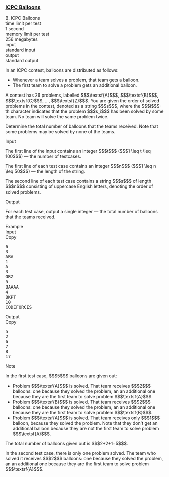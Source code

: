 <h3><a href="https://codeforces.com/contest/1703/problem/B" target="_blank" rel="noopener noreferrer">ICPC Balloons</a></h3>

<div class="header"><div class="title">B. ICPC Balloons</div><div class="time-limit"><div class="property-title">time limit per test</div>1 second</div><div class="memory-limit"><div class="property-title">memory limit per test</div>256 megabytes</div><div class="input-file input-standard"><div class="property-title">input</div>standard input</div><div class="output-file output-standard"><div class="property-title">output</div>standard output</div></div><div><p>In an ICPC contest, balloons are distributed as follows: </p><ul> <li> Whenever a team solves a problem, that team gets a balloon. </li><li> The first team to solve a problem gets an additional balloon. </li></ul> A contest has 26 problems, labelled $$$\textsf{A}$$$, $$$\textsf{B}$$$, $$$\textsf{C}$$$, ..., $$$\textsf{Z}$$$. You are given the order of solved problems in the contest, denoted as a string $$$s$$$, where the $$$i$$$-th character indicates that the problem $$$s_i$$$ has been solved by some team. No team will solve the same problem twice.<p>Determine the total number of balloons that the teams received. Note that some problems may be solved by none of the teams.</p></div><div class="input-specification"><div class="section-title">Input</div><p>The first line of the input contains an integer $$$t$$$ ($$$1 \leq t \leq 100$$$) — the number of testcases.</p><p>The first line of each test case contains an integer $$$n$$$ ($$$1 \leq n \leq 50$$$) — the length of the string.</p><p>The second line of each test case contains a string $$$s$$$ of length $$$n$$$ consisting of uppercase English letters, denoting the order of solved problems.</p></div><div class="output-specification"><div class="section-title">Output</div><p>For each test case, output a single integer — the total number of balloons that the teams received.</p></div><div class="sample-tests"><div class="section-title">Example</div><div class="sample-test"><div class="input"><div class="title">Input<div title="Copy" data-clipboard-target="#id005907171325237934" id="id0021422098574642068" class="input-output-copier">Copy</div></div><pre id="id005907171325237934"><div class="test-example-line test-example-line-even test-example-line-0">6</div><div class="test-example-line test-example-line-odd test-example-line-1">3</div><div class="test-example-line test-example-line-odd test-example-line-1">ABA</div><div class="test-example-line test-example-line-even test-example-line-2">1</div><div class="test-example-line test-example-line-even test-example-line-2">A</div><div class="test-example-line test-example-line-odd test-example-line-3">3</div><div class="test-example-line test-example-line-odd test-example-line-3">ORZ</div><div class="test-example-line test-example-line-even test-example-line-4">5</div><div class="test-example-line test-example-line-even test-example-line-4">BAAAA</div><div class="test-example-line test-example-line-odd test-example-line-5">4</div><div class="test-example-line test-example-line-odd test-example-line-5">BKPT</div><div class="test-example-line test-example-line-even test-example-line-6">10</div><div class="test-example-line test-example-line-even test-example-line-6">CODEFORCES</div></pre></div><div class="output"><div class="title">Output<div title="Copy" data-clipboard-target="#id00497918232623889" id="id004571552559077269" class="input-output-copier">Copy</div></div><pre id="id00497918232623889">5
2
6
7
8
17
</pre></div></div></div><div class="note"><div class="section-title">Note</div><p>In the first test case, $$$5$$$ balloons are given out: </p><ul> <li> Problem $$$\textsf{A}$$$ is solved. That team receives $$$2$$$ balloons: one because they solved the problem, an an additional one because they are the first team to solve problem $$$\textsf{A}$$$. </li><li> Problem $$$\textsf{B}$$$ is solved. That team receives $$$2$$$ balloons: one because they solved the problem, an an additional one because they are the first team to solve problem $$$\textsf{B}$$$. </li><li> Problem $$$\textsf{A}$$$ is solved. That team receives only $$$1$$$ balloon, because they solved the problem. Note that they don't get an additional balloon because they are <span class="tex-font-style-bf">not</span> the first team to solve problem $$$\textsf{A}$$$. </li></ul> The total number of balloons given out is $$$2+2+1=5$$$.<p>In the second test case, there is only one problem solved. The team who solved it receives $$$2$$$ balloons: one because they solved the problem, an an additional one because they are the first team to solve problem $$$\textsf{A}$$$.</p></div>